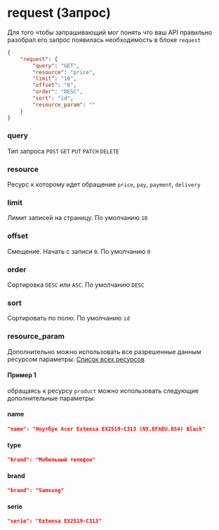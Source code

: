 # request (Запрос)
Для того чтобы запрашивающий мог понять что ваш API правильно разобрал его запрос появилась необходимость в блоке `request`

```json
{
    "request": {
        "query": "GET",
        "resource": "price",
        "limit": "10",
        "offset": "0",
        "order": "DESC",
        "sort": "id",
        "resource_param": ""
    }
}
```
### query
Тип запроса `POST` `GET` `PUT` `PATCH` `DELETE`
### resource
Ресурс к которому идет обращение `price`, `pay`, `payment`, `delivery`
### limit
Лимит записей на страницу. По умолчанию `10`
### offset
Смещение. Начать с записи `0`. По умолчанию `0`
### order
Сортировка `DESC` или `ASC`. По умолчанию `DESC`
### sort
Сортировать по полю. По умолчанию `id`
### resource_param
Дополнительно можно использовать все разрешенные данным ресурсом параметры. [Список всех ресурсов](https://github.com/pllano/APIS-2018/tree/master/resource)
#### Пример 1 
обращаясь к ресурсу `product` можно использовать следующие дополнительные параметры:
#### name
```json
"name": "Ноутбук Acer Extensa EX2519-C313 (NX.EFAEU.054) Black"
```
#### type
```json
"brand": "Мобильный телефон"
```
#### brand
```json
"brand": "Samsung"
```
#### serie
```json
"serie": "Extensa EX2519-C313"
```
